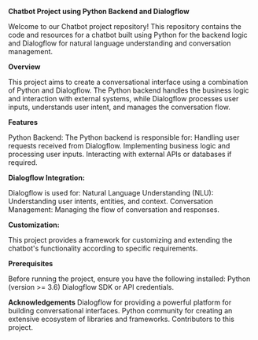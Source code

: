 **Chatbot Project using Python Backend and Dialogflow**

Welcome to our Chatbot project repository! This repository contains the code and resources for a chatbot built using Python for the backend logic and Dialogflow for natural language understanding and conversation management.

**Overview**

This project aims to create a conversational interface using a combination of Python and Dialogflow. The Python backend handles the business logic and interaction with external systems, while Dialogflow processes user inputs, understands user intent, and manages the conversation flow.

**Features**

Python Backend: 
The Python backend is responsible for:
Handling user requests received from Dialogflow.
Implementing business logic and processing user inputs.
Interacting with external APIs or databases if required.

**Dialogflow Integration:**

Dialogflow is used for:
Natural Language Understanding (NLU): Understanding user intents, entities, and context.
Conversation Management: Managing the flow of conversation and responses.

**Customization:** 

This project provides a framework for customizing and extending the chatbot's functionality according to specific requirements.

**Prerequisites**

Before running the project, ensure you have the following installed:
Python (version >= 3.6)
Dialogflow SDK or API credentials.

**Acknowledgements**
Dialogflow for providing a powerful platform for building conversational interfaces.
Python community for creating an extensive ecosystem of libraries and frameworks.
Contributors to this project.
